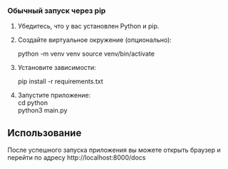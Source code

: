 ### Обычный запуск через pip

1. Убедитесь, что у вас установлен Python и pip.
2. Создайте виртуальное окружение (опционально):

      python -m venv venv
   source venv/bin/activate
   

3. Установите зависимости:

      pip install -r requirements.txt
   

4. Запустите приложение:  
      cd python  
      python3 main.py
   

## Использование

После успешного запуска приложения вы можете открыть браузер и перейти по адресу http://localhost:8000/docs
